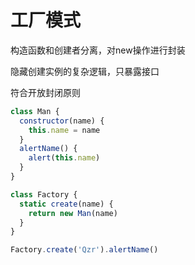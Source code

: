 # 工厂模式

构造函数和创建者分离，对new操作进行封装

隐藏创建实例的复杂逻辑，只暴露接口

符合开放封闭原则

```js
class Man {
  constructor(name) {
    this.name = name
  }
  alertName() {
    alert(this.name)
  }
}

class Factory {
  static create(name) {
    return new Man(name)
  }
}

Factory.create('Qzr').alertName()
```